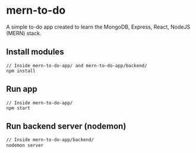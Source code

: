 # mern-to-do
A simple to-do app created to learn the MongoDB, Express, React, NodeJS (MERN) stack.

## Install modules
```
// Inside mern-to-do-app/ and mern-to-do-app/backend/
npm install
```

## Run app
```
// Inside mern-to-do-app/
npm start
```

## Run backend server (nodemon)
```bash
// Inside mern-to-do-app/backend/
nodemon server
```
